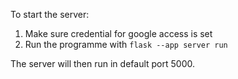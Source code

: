 To start the server:

1. Make sure credential for google access is set
2. Run the programme with `flask --app server run`

The server will then run in default port 5000.